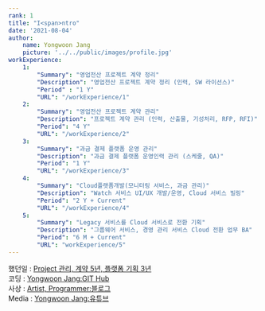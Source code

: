 ```yaml
---
rank: 1
title: "I<span>ntro" 
date: '2021-08-04'
author:
    name: Yongwoon Jang
    picture: '../../public/images/profile.jpg'
workExperience:
    1:
        "Summary": "영업전산 프로젝트 계약 정리"
        "Description": "영업전산 프로젝트 계약 정리 (인력, SW 라이선스)"
        "Period" : "1 Y"
        "URL": "/workExperience/1"
    2:
        "Summary": "영업전산 프로젝트 계약 관리"
        "Description": "프로젝트 계약 관리 (인력, 산출물, 기성처리, RFP, RFI)"
        "Period": "4 Y"
        "URL": "/workExperience/2"
    3:
        "Summary": "과금 결제 플랫폼 운영 관리"
        "Description": "과금 결제 플랫폼 운영인력 관리 (스케줄, QA)"
        "Period": "1 Y"
        "URL": "/workExperience/3"
    4:
        "Summary": "Cloud플랫폼개발(모니터링 서비스, 과금 관리)"
        "Description": "Watch 서비스 UI/UX 개발/운영, Cloud 서비스 빌링"
        "Period": "2 Y + Current"
        "URL": "/workExperience/4"
    5:
        "Summary": "Legacy 서비스를 Cloud 서비스로 전환 기획"
        "Description": "그룹웨어 서비스, 경영 관리 서비스 Cloud 전환 업무 BA" 
        "Period": "6 M + Current"
        "URL": "workExperience/5"
---
```


했던일 : <a href="/posts/profile-mgmt"> Project 관리, 계약 5년, 플랫폼 기획 3년</a><br />
코딩 : <a href="https://github.com/YongwoonJang">Yongwoon Jang:GIT Hub</a><br/>
사상 : <a href="https://blog.naver.com/jyy3k">Artist, Programmer:블로그</a><br/> 
Media : <a href="https://www.youtube.com/channel/UCCBDNHHeeh5FZX3ZnJ1VDcg">Yongwoon Jang:유튜브</a><br/>
